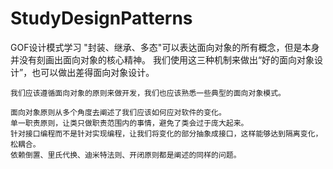 # StudyDesignPatterns
GOF设计模式学习
    "封装、继承、多态"可以表达面向对象的所有概念，但是本身并没有刻画出面向对象的核心精神。
    我们使用这三种机制来做出“好的面向对象设计”，也可以做出差得面向对象设计。

    我们应该遵循面向对象的原则来做开发，我们也应该熟悉一些典型的面向对象模式。

    面向对象原则从多个角度去阐述了我们应该如何应对软件的变化。
    单一职责原则，让类只做职责范围内的事情，避免了类会过于庞大起来。
    针对接口编程而不是针对实现编程，让我们将变化的部分抽象成接口，这样能够达到隔离变化，松耦合。
    依赖倒置、里氏代换、迪米特法则、开闭原则都是阐述的同样的问题。
